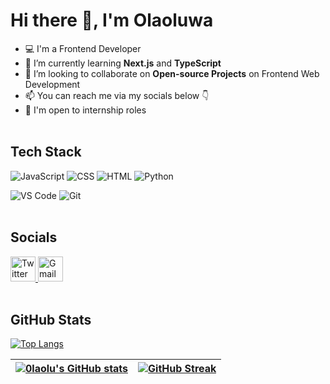 # Hi there 👋, I'm Olaoluwa
- 💻 I'm a Frontend Developer
- 🌱 I’m currently learning **Next.js** and **TypeScript**
- 👯 I’m looking to collaborate on **Open-source Projects** on Frontend Web Development
- 📫 You can reach me via my socials below 👇
- 🙂 I'm open to internship roles <br /><br />

## Tech Stack
![JavaScript](https://img.shields.io/badge/-javascript-F7DF1E?&style=for-the-badge&logo=javascript&logoColor=black) ![CSS](https://img.shields.io/badge/-css3-1572B6?&style=for-the-badge&logo=css3&logoColor=white) ![HTML](https://img.shields.io/badge/HTML5-E34F26?style=for-the-badge&logo=html5&logoColor=white) ![Python](https://img.shields.io/badge/-python-1572B6?&style=for-the-badge&logo=python&logoColor=F7DF1E) 
<!-- ![Green Sock](https://img.shields.io/badge/green%20sock-88CE02?style=for-the-badge&logo=greensock&logoColor=white) -->

![VS Code](https://img.shields.io/badge/-VSCode-007ACC?&style=for-the-badge&logo=visual-studio-code&logoColor=white) ![Git](https://img.shields.io/badge/-Git-777777?&style=for-the-badge&logo=git&logoColor=white) <br /><br />

## Socials
<a href="https://twitter.com/olaolu_dev">
  <img src="https://cdn.worldvectorlogo.com/logos/twitter-6.svg" title="Twitter" alt="Twitter Account" width="40"/>
</a>
<a href="mailto:abdullateefolaolu@gmail.com">
  <img src="https://cdn.worldvectorlogo.com/logos/gmail-icon-2.svg" title="Gmail" alt="Gmail Account" width="40"/>
</a> <br /><br />

## GitHub Stats

[![Top Langs](https://github-readme-stats.vercel.app/api/top-langs/?username=0laolu&layout=compact&theme=dark)](https://github.com/0laolu/github-readme-stats)

| [![0laolu's GitHub stats](https://github-readme-stats.vercel.app/api?username=0laolu&show_icons=true&theme=tokyonight)](https://github.com/0laolu/github-readme-stats) | [![GitHub Streak](https://streak-stats.demolab.com?user=0laolu&theme=tokyonight)](https://git.io/streak-stats) |
| :--- | ---: |



<!--
- 🔭 I’m currently working on a [Todo App](https://github.com/0laolu/Todo-App)
- 👯 I’m looking to collaborate on ...
- 🤔 I’m looking for help with ...
- 💬 Ask me about ...
- 📫 How to reach me: ...
- 😄 Pronouns: ...
- ⚡ Fun fact: ...
-->

